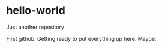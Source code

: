 # hello-world
Just another repository

First github. Getting ready to put everything up here. Maybe. 